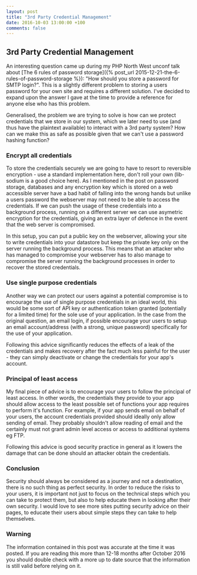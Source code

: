 ```yaml
---
layout: post
title: "3rd Party Credential Management"
date: 2016-10-03 13:00:00 +100
comments: false
---
```

## 3rd Party Credential Management

<!--excerpt-start-->

An interesting question came up during my PHP North West unconf talk about
[The 6 rules of password storage]({% post_url 2015-12-21-the-6-rules-of-password-storage %}):
"How should you store a password for SMTP login?". This is a slightly different problem to storing a users password for
your own site and requires a different solution. I've decided to expand upon the answer I gave at the time to provide a
reference for anyone else who has this problem.

<!--excerpt-end-->

Generalised, the problem we are trying to solve is how can we protect credentials that we store in our system, which we
later need to use (and thus have the plaintext available) to interact with a 3rd party system? How can we make this as
safe as possible given that we can't use a password hashing function?

### Encrypt all credentials

To store the credentials securely we are going to have to resort to reversible encryption - use a standard implementation
here, don't roll your own (lib-sodium is a good choice here). As I mentioned in the post on password storage, databases
and any encryption key which is stored on a web accessible server have a bad habit of falling into the wrong hands but
unlike a users password the webserver may not need to be able to access the credentials. If we can push the usage of
these credentials into a background process, running on a different server we can use asymetric encryption for the
credentials, giving an extra layer of defence in the event that the web server is compromised.

In this setup, you can put a public key on the webserver, allowing your site to write credentials into your datastore
but keep the private key only on the server running the background process. This means that an attacker who has managed
to compromise your webserver has to also manage to compromise the server running the background processes in order to
recover the stored credentials.

### Use single purpose credentials

Another way we can protect our users against a potential compromise is to encourage the use of single purpose credentials
in an ideal world, this would be some sort of API key or authentication token granted (potentially for a limited time)
for the sole use of your application. In the case from the original question, an email login, if possible encourage
your users to setup an email account/address (with a strong, unique password) specifically for the use of your application.

Following this advice significantly reduces the effects of a leak of the credentials and makes recovery after the fact
much less painful for the user - they can simply deactivate or change the credentials for your app's account.

### Principal of least access

My final piece of advice is to encourage your users to follow the principal of least access. In other words, the
credentials they provide to your app should allow access to the least possible set of functions your app requires to
perform it's function. For example, if your app sends email on behalf of your users, the account credentials provided
should ideally only allow sending of email. They probably shouldn't allow reading of email and the certainly must not
grant admin level access or access to additional systems eg FTP.

Following this advice is good security practice in general as it lowers the damage that can be done should an attacker
obtain the credentials.

### Conclusion

Security should always be considered as a journey and not a destination, there is no such thing as perfect security. In
order to reduce the risks to your users, it is important not just to focus on the technical steps which you can take to
protect them, but also to help educate them in looking after their own security. I would love to see more sites putting
security advice on their pages, to educate their users about simple steps they can take to help themselves.

### Warning

The information contained in this post was accurate at the time it was posted. If you are reading this more than 12-18
months after October 2016 you should double check with a more up to date source that the information is
still valid before relying on it.